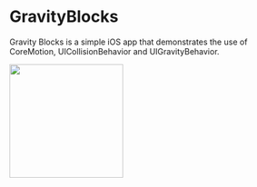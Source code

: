 # GravityBlocks
Gravity Blocks is a simple iOS app that demonstrates the use of CoreMotion, UICollisionBehavior and UIGravityBehavior.

<img src="https://github.com/medenzon/GravityBlocks/blob/master/demo.gif" width="200px"></img>
